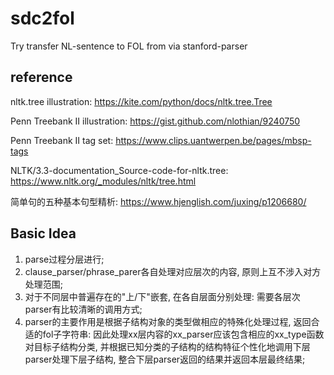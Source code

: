 # sdc2fol
Try transfer NL-sentence to FOL from via stanford-parser

## reference
nltk.tree illustration: 
  https://kite.com/python/docs/nltk.tree.Tree

Penn Treebank II illustration: 
  https://gist.github.com/nlothian/9240750

Penn Treebank II tag set: 
  https://www.clips.uantwerpen.be/pages/mbsp-tags

NLTK/3.3-documentation_Source-code-for-nltk.tree: 
  https://www.nltk.org/_modules/nltk/tree.html

简单句的五种基本句型精析: 
  https://www.hjenglish.com/juxing/p1206680/

## Basic Idea
1. parse过程分层进行;
2. clause_parser/phrase_parer各自处理对应层次的内容, 原则上互不涉入对方处理范围;
3. 对于不同层中普遍存在的"上/下"嵌套, 在各自层面分别处理: 需要各层次parser有比较清晰的调用方式;
4. parser的主要作用是根据子结构对象的类型做相应的特殊化处理过程, 返回合适的fol子字符串: 因此处理xx层内容的xx_parser应该包含相应的xx_type函数对目标子结构分类, 并根据已知分类的子结构的结构特征个性化地调用下层parser处理下层子结构, 整合下层parser返回的结果并返回本层最终结果;

